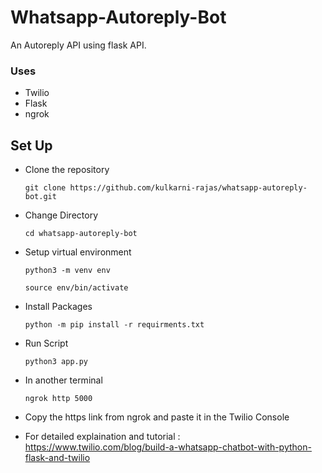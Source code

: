 # Whatsapp-Autoreply-Bot
An Autoreply API using flask API.

### Uses
* Twilio
* Flask
* ngrok

## Set Up
* Clone the repository

  ``` git clone https://github.com/kulkarni-rajas/whatsapp-autoreply-bot.git ```

* Change Directory

  ``` cd whatsapp-autoreply-bot ```

* Setup virtual environment

  ``` python3 -m venv env ```
  
  ``` source env/bin/activate ```

* Install Packages

  ``` python -m pip install -r requirments.txt ```

* Run Script

  ``` python3 app.py ```

* In another terminal 

  ``` ngrok http 5000 ```

- Copy the https link from ngrok and paste it in the Twilio Console

- For detailed explaination and tutorial : https://www.twilio.com/blog/build-a-whatsapp-chatbot-with-python-flask-and-twilio
